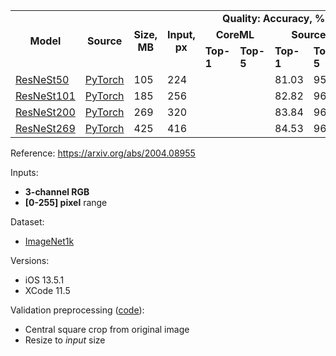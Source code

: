 <table>
  <tbody>
    <tr>
      <td rowspan=3 align="center"><b>Model</b></td>
      <td rowspan=3 align="center"><b>Source</b></td>
      <td rowspan=3 align="center"><b>Size, MB</b></td>
      <td rowspan=3 align="center"><b>Input, px</b></td>
      <td colspan=4 align="center"><b>Quality: Accuracy, %</b></td>
<!--       <td rowspan=11 align="center"></td> -->
      <td colspan=5 align="center"><b>Latency, ms</b></td>
    </tr>
    <tr>
      <td colspan="2" align="center"><b>CoreML</b></td>
      <td colspan="2" align="center"><b>Source</b></td>
      <td colspan="3" align="center"><b>iPhone 11 Pro</b></td>
      <td colspan="2" align="center"><b>iPhone 7</b></td>
    </tr>
    <tr>
      <td><b>Top-1</b></td>
      <td><b>Top-5</b></td>
      <td><b>Top-1</b></td>
      <td><b>Top-5</b></td>
      <td><b>CPU</b></td>
      <td><b>GPU</b></td>
      <td><b>ANE</b></td>
      <td><b>CPU</b></td>
      <td><b>GPU</b></td>
    </tr>
    <tr>
      <td><a href="https://dl.dropboxusercontent.com/s/8k33evt5b2nhp5o/resnest50_torch.mlmodel?dl=0">ResNeSt50</a></td>
      <td><a href="https://github.com/zhanghang1989/ResNeSt/blob/5fe47e93bd7e098d15bc278d8ab4812b82b49414/resnest/torch/resnest.py#L33">PyTorch</a></td>
      <td>105</td>
      <td>224</td>
      <td></td>
      <td></td>
      <td>81.03</td>
      <td>95.41</td>
      <td></td>
      <td></td>
      <td>-</td>
      <td></td>
      <td></td>
    </tr>
    <tr>
      <td><a href="https://dl.dropboxusercontent.com/s/ysi35jy86mbz51y/resnest101_torch.mlmodel?dl=0">ResNeSt101</a></td>
      <td><a href="https://github.com/zhanghang1989/ResNeSt/blob/5fe47e93bd7e098d15bc278d8ab4812b82b49414/resnest/torch/resnest.py#L43">PyTorch</a></td>
      <td>185</td>
      <td>256</td>
      <td></td>
      <td></td>
      <td>82.82</td>
      <td>96.32</td>
      <td></td>
      <td></td>
      <td>-</td>
      <td></td>
      <td></td>
    </tr>
    <tr>
      <td><a href="https://dl.dropboxusercontent.com/s/ceqvmmrgql43bq0/resnest200_torch.mlmodel?dl=0">ResNeSt200</a></td>
      <td><a href="https://github.com/zhanghang1989/ResNeSt/blob/5fe47e93bd7e098d15bc278d8ab4812b82b49414/resnest/torch/resnest.py#L53">PyTorch</a></td>
      <td>269</td>
      <td>320</td>
      <td></td>
      <td></td>
      <td>83.84</td>
      <td>96.85</td>
      <td></td>
      <td></td>
      <td>-</td>
      <td></td>
      <td></td>
    </tr>
    <tr>
      <td><a href="https://dl.dropboxusercontent.com/s/pwwxz0t1pup8sc1/resnest269_torch.mlmodel?dl=0">ResNeSt269</a></td>
      <td><a href="https://github.com/zhanghang1989/ResNeSt/blob/5fe47e93bd7e098d15bc278d8ab4812b82b49414/resnest/torch/resnest.py#L63">PyTorch</a></td>
      <td>425</td>
      <td>416</td>
      <td></td>
      <td></td>
      <td>84.53</td>
      <td>96.98</td>
      <td></td>
      <td></td>
      <td>-</td>
      <td></td>
      <td></td>
    </tr>
  </tbody>
</table>

Reference: https://arxiv.org/abs/2004.08955

Inputs:
* **3-channel RGB**
* **[0-255] pixel** range

Dataset:
* [ImageNet1k](http://www.image-net.org/challenges/LSVRC/)

Versions:
* iOS 13.5.1
* XCode 11.5

Validation preprocessing ([code](https://github.com/zhanghang1989/ResNeSt/blob/5fe47e93bd7e098d15bc278d8ab4812b82b49414/scripts/torch/verify.py#L127)):
* Central square crop from original image
* Resize to *input* size
